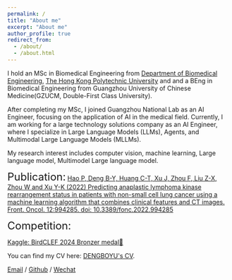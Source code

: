 ```yaml
---
permalink: /
title: "About me"
excerpt: "About me"
author_profile: true
redirect_from:
  - /about/
  - /about.html
---
```


I hold an MSc in Biomedical Engineering from [Department of Biomedical Engineering](https://www.polyu.edu.hk/bme/), [The Hong Kong Polytechnic University](https://www.polyu.edu.hk/) and and a BEng in Biomedical Engineering from Guangzhou University of Chinese Medicine(GZUCM, Double-First Class University).

After completing my MSc, I joined Guangzhou National Lab as an AI Engineer, focusing on the application of AI in the medical field. Currently, I am working for a large technology solutions company as an AI Engineer, where I specialize in Large Language Models (LLMs), Agents, and Multimodal Large Language Models (MLLMs).

My research interest includes computer vision, machine learning, Large language model, Multimodel Large language model.

<font size=5>Publication:</font>
[Hao P, Deng B-Y, Huang C-T, Xu J, Zhou F, Liu Z-X, Zhou W and Xu Y-K (2022) Predicting anaplastic lymphoma kinase rearrangement status in patients with non-small cell lung cancer using a machine learning algorithm that combines clinical features and CT images. Front. Oncol. 12:994285. doi: 10.3389/fonc.2022.994285](https://www.frontiersin.org/journals/oncology/articles/10.3389/fonc.2022.994285/full)

<font size=5>Competition:</font>

[Kaggle: BirdCLEF 2024 Bronzer medal🥉](https://www.kaggle.com/rexdeng/competitions)

You can find my CV here: [DENGBOYU's CV](../assets/DENG-BOYU-FlowCV-Resume-20240722.pdf).

[Email](22056958g@connect.polyu.hk) / [Github](https://github.com/DENGBOYU-REX) / [Wechat](../images/wechat.jpg)
